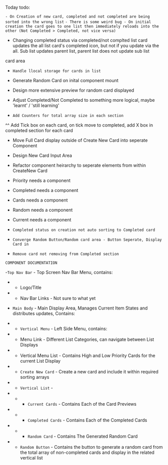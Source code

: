 


Today todo:

`- On Creation of new card, completed and not completed are being sorted into the wrong list`
`- There is some weird bug - On initial creation the card goes to one list then immediately reloads into the other (Not Completed > Completed, not vice versa)`

- Changing completed status via completed/not complted list card updates the all list card's completed icon, but not if you update via the all. Sub list updates parent list, parent list does not update sub list

card area
- `Handle llocal storage for cards in list`
- Generate Random Card on inital component mount
- Design more extensive preview for random card displayed


- Adjust Completed/Not Completed to something more logical, maybe 'learnt' / 'still learning'

- `Add Counters for total array size in each section`

^^ Add Tick box on each card, on tick move to completed, add X box in completed section for each card

- Move Full Card display outside of Create New Card into seperate Component


- Design New Card Input Area
- Refactor component heirarchy to seperate elements from within CreateNew Card
- Priority needs a component
- Completed needs a component
- Cards needs a component
- Random needs a component
- Current needs a component

- `Completed status on creation not auto sorting to Completed card`
- `Converge Random Button/Random card area - Button Seperate, Display Card in`
- `Remove card not removing from Completed section`

`COMPONENT DOCUMENTATION`

-`Top Nav Bar` - Top Screen Nav Bar Menu, contains:
- - Logo/Title
- - Nav Bar Links - Not sure to what yet

- `Main Body` - Main Display Area, Manages Current Item States and distributes updates, Contains:

- - `Vertical Menu` - Left Side Menu, contains:
- - Menu Link - Different List Categories, can navigate between List Displays
- - Vertical Menu List - Contains High and Low Priority Cards for the current List Display 

- - `Create New Card` - Create a new card and include it within required sorting arrays

- - `Vertical List` - 
- - - `Current Cards` - Contains Each of the Card Previews
- - - `Completed Cards` - Contains Each of the Completed Cards
- - - `Random Card` - Contains The Generated Random Card

- - `Random Button` - Contains the button to generate a random card from the total array of non-completed cards and display in the related vertical list